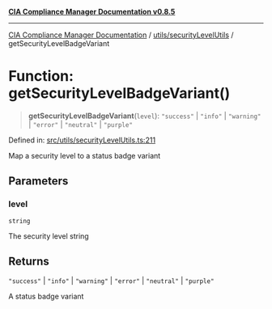 [**CIA Compliance Manager Documentation v0.8.5**](../../../README.md)

***

[CIA Compliance Manager Documentation](../../../modules.md) / [utils/securityLevelUtils](../README.md) / getSecurityLevelBadgeVariant

# Function: getSecurityLevelBadgeVariant()

> **getSecurityLevelBadgeVariant**(`level`): `"success"` \| `"info"` \| `"warning"` \| `"error"` \| `"neutral"` \| `"purple"`

Defined in: [src/utils/securityLevelUtils.ts:211](https://github.com/Hack23/cia-compliance-manager/blob/3ae0301247f765ba03c8c0fe645db4718bb8af76/src/utils/securityLevelUtils.ts#L211)

Map a security level to a status badge variant

## Parameters

### level

`string`

The security level string

## Returns

`"success"` \| `"info"` \| `"warning"` \| `"error"` \| `"neutral"` \| `"purple"`

A status badge variant

